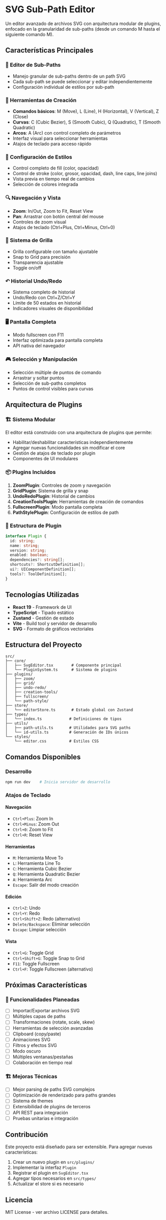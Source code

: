 # SVG Sub-Path Editor

Un editor avanzado de archivos SVG con arquitectura modular de plugins, enfocado en la granularidad de sub-paths (desde un comando M hasta el siguiente comando M).

## Características Principales

### 🎯 Editor de Sub-Paths
- Manejo granular de sub-paths dentro de un path SVG
- Cada sub-path se puede seleccionar y editar independientemente
- Configuración individual de estilos por sub-path

### 🔧 Herramientas de Creación
- **Comandos básicos**: M (Move), L (Line), H (Horizontal), V (Vertical), Z (Close)
- **Curvas**: C (Cubic Bezier), S (Smooth Cubic), Q (Quadratic), T (Smooth Quadratic)
- **Arcos**: A (Arc) con control completo de parámetros
- Interfaz visual para seleccionar herramientas
- Atajos de teclado para acceso rápido

### 🎨 Configuración de Estilos
- Control completo de fill (color, opacidad)
- Control de stroke (color, grosor, opacidad, dash, line caps, line joins)
- Vista previa en tiempo real de cambios
- Selección de colores integrada

### 🔍 Navegación y Vista
- **Zoom**: In/Out, Zoom to Fit, Reset View
- **Pan**: Arrastrar con botón central del mouse
- Controles de zoom visual
- Atajos de teclado (Ctrl+Plus, Ctrl+Minus, Ctrl+0)

### 📐 Sistema de Grilla
- Grilla configurable con tamaño ajustable
- Snap to Grid para precisión
- Transparencia ajustable
- Toggle on/off

### ↶ Historial Undo/Redo
- Sistema completo de historial
- Undo/Redo con Ctrl+Z/Ctrl+Y
- Límite de 50 estados en historial
- Indicadores visuales de disponibilidad

### 🖥️ Pantalla Completa
- Modo fullscreen con F11
- Interfaz optimizada para pantalla completa
- API nativa del navegador

### 🎮 Selección y Manipulación
- Selección múltiple de puntos de comando
- Arrastrar y soltar puntos
- Selección de sub-paths completos
- Puntos de control visibles para curvas

## Arquitectura de Plugins

### 🏗️ Sistema Modular
El editor está construido con una arquitectura de plugins que permite:
- Habilitar/deshabilitar características independientemente
- Agregar nuevas funcionalidades sin modificar el core
- Gestión de atajos de teclado por plugin
- Componentes de UI modulares

### 📦 Plugins Incluidos
1. **ZoomPlugin**: Controles de zoom y navegación
2. **GridPlugin**: Sistema de grilla y snap
3. **UndoRedoPlugin**: Historial de cambios
4. **CreationToolsPlugin**: Herramientas de creación de comandos
5. **FullscreenPlugin**: Modo pantalla completa
6. **PathStylePlugin**: Configuración de estilos de path

### 🔌 Estructura de Plugin
```typescript
interface Plugin {
  id: string;
  name: string;
  version: string;
  enabled: boolean;
  dependencies?: string[];
  shortcuts?: ShortcutDefinition[];
  ui?: UIComponentDefinition[];
  tools?: ToolDefinition[];
}
```

## Tecnologías Utilizadas

- **React 19** - Framework de UI
- **TypeScript** - Tipado estático
- **Zustand** - Gestión de estado
- **Vite** - Build tool y servidor de desarrollo
- **SVG** - Formato de gráficos vectoriales

## Estructura del Proyecto

```
src/
├── core/
│   ├── SvgEditor.tsx        # Componente principal
│   └── PluginSystem.ts      # Sistema de plugins
├── plugins/
│   ├── zoom/
│   ├── grid/
│   ├── undo-redo/
│   ├── creation-tools/
│   ├── fullscreen/
│   └── path-style/
├── store/
│   └── editorStore.ts       # Estado global con Zustand
├── types/
│   └── index.ts            # Definiciones de tipos
├── utils/
│   ├── path-utils.ts       # Utilidades para SVG paths
│   └── id-utils.ts         # Generación de IDs únicos
└── styles/
    └── editor.css          # Estilos CSS
```

## Comandos Disponibles

### Desarrollo
```bash
npm run dev    # Inicia servidor de desarrollo
```

### Atajos de Teclado

#### Navegación
- `Ctrl+Plus`: Zoom In
- `Ctrl+Minus`: Zoom Out
- `Ctrl+0`: Zoom to Fit
- `Ctrl+R`: Reset View

#### Herramientas
- `M`: Herramienta Move To
- `L`: Herramienta Line To
- `C`: Herramienta Cubic Bezier
- `Q`: Herramienta Quadratic Bezier
- `A`: Herramienta Arc
- `Escape`: Salir del modo creación

#### Edición
- `Ctrl+Z`: Undo
- `Ctrl+Y`: Redo
- `Ctrl+Shift+Z`: Redo (alternativo)
- `Delete/Backspace`: Eliminar selección
- `Escape`: Limpiar selección

#### Vista
- `Ctrl+G`: Toggle Grid
- `Ctrl+Shift+G`: Toggle Snap to Grid
- `F11`: Toggle Fullscreen
- `Ctrl+F`: Toggle Fullscreen (alternativo)

## Próximas Características

### 🔄 Funcionalidades Planeadas
- [ ] Importar/Exportar archivos SVG
- [ ] Múltiples capas de paths
- [ ] Transformaciones (rotate, scale, skew)
- [ ] Herramientas de selección avanzadas
- [ ] Clipboard (copy/paste)
- [ ] Animaciones SVG
- [ ] Filtros y efectos SVG
- [ ] Modo oscuro
- [ ] Múltiples ventanas/pestañas
- [ ] Colaboración en tiempo real

### 🏗️ Mejoras Técnicas
- [ ] Mejor parsing de paths SVG complejos
- [ ] Optimización de renderizado para paths grandes
- [ ] Sistema de themes
- [ ] Extensibilidad de plugins de terceros
- [ ] API REST para integración
- [ ] Pruebas unitarias e integración

## Contribución

Este proyecto está diseñado para ser extensible. Para agregar nuevas características:

1. Crear un nuevo plugin en `src/plugins/`
2. Implementar la interfaz `Plugin`
3. Registrar el plugin en `SvgEditor.tsx`
4. Agregar tipos necesarios en `src/types/`
5. Actualizar el store si es necesario

## Licencia

MIT License - ver archivo LICENSE para detalles.
